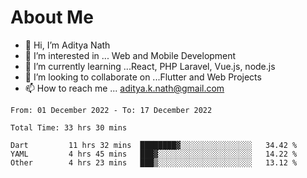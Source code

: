 # About Me

- 👋 Hi, I’m Aditya Nath
- 👀 I’m interested in ... Web and Mobile Development
- 🌱 I’m currently learning ...React, PHP Laravel, Vue.js, node.js
- 💞️ I’m looking to collaborate on ...Flutter and Web Projects
- 📫 How to reach me ... aditya.k.nath@gmail.com

<!--START_SECTION:waka-->

```text
From: 01 December 2022 - To: 17 December 2022

Total Time: 33 hrs 30 mins

Dart         11 hrs 32 mins  ████████▓░░░░░░░░░░░░░░░░   34.42 %
YAML         4 hrs 45 mins   ███▓░░░░░░░░░░░░░░░░░░░░░   14.22 %
Other        4 hrs 23 mins   ███▒░░░░░░░░░░░░░░░░░░░░░   13.12 %
```

<!--END_SECTION:waka-->

<!---
kronosking007/kronosking007 is a ✨ special ✨ repository because its `README.md` (this file) appears on your GitHub profile.
You can click the Preview link to take a look at your changes.
--->
